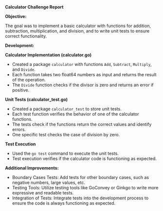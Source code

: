 **Calculator Challenge Report**

**Objective:**

The goal was to implement a basic calculator with functions for addition, subtraction, multiplication, and division, and to write unit tests to ensure correct functionality.

**Development:**

**Calculator Implementation (calculator.go)**

- Created a package `calculator` with functions `Add`, `Subtract`, `Multiply`, and `Divide`.
- Each function takes two float64 numbers as input and returns the result of the operation.
- The `Divide` function checks if the divisor is zero and returns an error if positive.

**Unit Tests (calculator_test.go)**

- Created a package `calculator_test` to store unit tests.
- Each test function verifies the behavior of one of the calculator functions.
- The tests check if the functions return the correct values and identify errors.
- One specific test checks the case of division by zero.

**Test Execution**

- Used the `go test` command to execute the unit tests.
- Test execution verifies if the calculator code is functioning as expected.

**Additional Improvements:**

- Boundary Cases Tests: Add tests for other boundary cases, such as negative numbers, large values, etc.
- Testing Tools: Utilize testing tools like GoConvey or Ginkgo to write more expressive and readable tests.
- Integration of Tests: Integrate tests into the development process to ensure the code is always functioning as expected.
